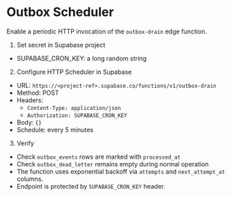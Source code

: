 # Outbox Scheduler

Enable a periodic HTTP invocation of the `outbox-drain` edge function.

1) Set secret in Supabase project
- SUPABASE_CRON_KEY: a long random string

2) Configure HTTP Scheduler in Supabase
- URL: `https://<project-ref>.supabase.co/functions/v1/outbox-drain`
- Method: POST
- Headers:
  - `Content-Type: application/json`
  - `Authorization: SUPABASE_CRON_KEY`
- Body: `{}`
- Schedule: every 5 minutes

3) Verify
- Check `outbox_events` rows are marked with `processed_at`
- Check `outbox_dead_letter` remains empty during normal operation
- The function uses exponential backoff via `attempts` and `next_attempt_at` columns.
- Endpoint is protected by `SUPABASE_CRON_KEY` header. 
